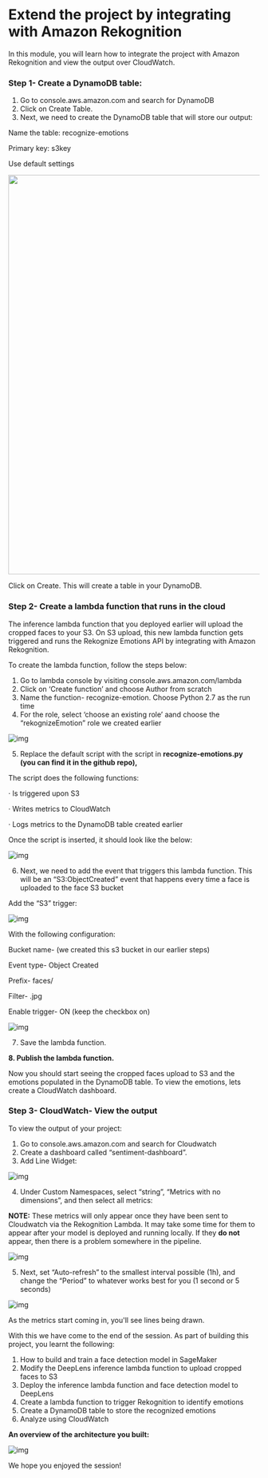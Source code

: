 # Extend the project by integrating with Amazon Rekognition

In this module, you will learn how to integrate the project with Amazon Rekognition and view the output over CloudWatch. 

### Step 1- Create a DynamoDB table: 

1. Go to console.aws.amazon.com and search for DynamoDB
2. Click on Create Table.
3. Next, we need to create the DynamoDB table that will store our output:

Name the table: recognize-emotions

Primary key: s3key

Use default settings

<img src="images/clip_image001.jpg" width="800">

Click on Create. This will create a table in your DynamoDB.

 

### Step 2- Create a lambda function that runs in the cloud

 

The inference lambda function that you deployed earlier will upload the cropped faces to your S3. On S3 upload, this new lambda function gets triggered and runs the Rekognize Emotions API by integrating with Amazon Rekognition. 

To create the lambda function, follow the steps below:

1. Go to lambda console by visiting console.aws.amazon.com/lambda
2. Click on ‘Create function’ and choose Author from scratch
3. Name the function- recognize-emotion. Choose Python 2.7 as the run time
4. For the role, select ‘choose an existing role’ aand choose the “rekognizeEmotion” role we created earlier

![img](images/clip_image002.jpg)

 

5. Replace the default script with the script in **recognize-emotions.py (you can find it in the github repo),**

The script does the following functions:

·      Is triggered upon S3

·      Writes metrics to CloudWatch

·      Logs metrics to the DynamoDB table created earlier

 

Once the script is inserted, it should look like the below:

![img](images/clip_image003.jpg)

 

6. Next, we need to add the event that triggers this lambda function. This will be an “S3:ObjectCreated” event that happens every time a face is uploaded to the face S3 bucket

 

Add the “S3” trigger:

 

![img](images/clip_image004.jpg)

 

With the following configuration:

Bucket name- <your bucket name> (we created this s3 bucket in our earlier steps)

Event type- Object Created

Prefix- faces/

Filter- .jpg

Enable trigger- ON (keep the checkbox on)

![img](images/clip_image005.jpg)

 

7. Save the lambda function.

**8. Publish the lambda function.**

 

Now you should start seeing the cropped faces upload to S3 and the emotions populated in the DynamoDB table. To view the emotions, lets create a CloudWatch dashboard.

 

### Step 3- CloudWatch- View the output

 

To view the output of your project:

1. Go to console.aws.amazon.com and search for Cloudwatch
2. Create a dashboard called “sentiment-dashboard”. 
3. Add Line Widget:

 

![img](images/clip_image006.jpg)

 

4. Under Custom Namespaces, select “string”, “Metrics with no dimensions”, and then select all metrics:

**NOTE:** These metrics will only appear once they have been sent to Cloudwatch via the Rekognition Lambda. It may take some time for them to appear after your model is deployed and running locally. If they **do not** appear, then there is a problem somewhere in the pipeline.

![img](images/clip_image007.jpg)

 

5. Next, set “Auto-refresh” to the smallest interval possible (1h), and change the “Period” to whatever works best for you (1 second or 5 seconds)

![img](images/clip_image008.jpg)

 

As the metrics start coming in, you'll see lines being drawn.

 

With this we have come to the end of the session. As part of building this project, you learnt the following:

1. How to build and train a face detection model in SageMaker
2. Modify the DeepLens inference lambda function to upload cropped faces to S3
3. Deploy the inference lambda function and face detection model to DeepLens
4. Create a lambda function to trigger Rekognition to identify emotions
5. Create a DynamoDB table to store the recognized emotions
6. Analyze using CloudWatch

**An overview of the architecture you built:**

![img](images/clip_image009.jpg)

 

We hope you enjoyed the session!

 

 

 
